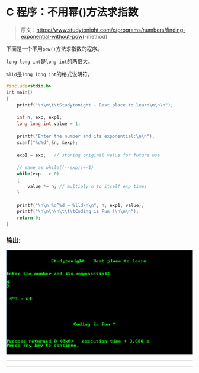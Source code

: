 # C 程序：不用幂()方法求指数

> 原文：<https://www.studytonight.com/c/programs/numbers/finding-exponential-without-pow(>-method)

下面是一个不用`pow()`方法求指数的程序。

`long long int`是`long int`的两倍大。

`%lld`是`long long int`的格式说明符。

```cpp
#include<stdio.h>
int main()
{
    printf("\n\n\t\tStudytonight - Best place to learn\n\n\n");

    int n, exp, exp1;
    long long int value = 1;

    printf("Enter the number and its exponential:\n\n");
    scanf("%d%d",&n, &exp);

    exp1 = exp;   // storing original value for future use

    // same as while((--exp)!=-1)
    while(exp-- > 0)
    {
        value *= n; // multiply n to itself exp times
    }

    printf("\n\n %d^%d = %lld\n\n", n, exp1, value);
    printf("\n\n\n\n\t\t\tCoding is Fun !\n\n\n");
    return 0;
}
```

### 输出:

![Finding Exponential without Pow() Method in C](img/810af7b31f62eef703e216a9b5da0d5b.png)

* * *

* * *